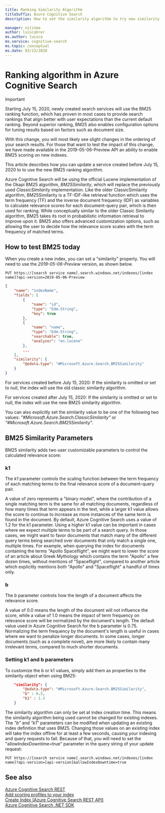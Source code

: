 ```yaml
---
title: Ranking Similarity Algorithm
titleSuffix: Azure Cognitive Search
description: How to set the similarity algorithm to try new similarity algorithm for ranking

manager: nitinme
author: luiscabrer
ms.author: luisca
ms.service: cognitive-search
ms.topic: conceptual
ms.date: 03/13/2020
---
```


# Ranking algorithm in Azure Cognitive Search

> [!IMPORTANT]
> Starting July 15, 2020, newly created search services will use the BM25 ranking function, which has proven in most cases to provide search rankings that align better with user expectations than the current default ranking.  Beyond superior ranking, BM25 also enables configuration options for tuning results based on factors such as document size.  
>
> With this change, you will most likely see slight changes in the ordering of your search results.   For those that want to test the impact of this change, we have made available in the 2019-05-06-Preview API an ability to enable BM25 scoring on new indexes.  

This article describes how you can update a service created before July 15, 2020 to to use the new BM25 ranking algorithm.

Azure Cognitive Search will be using the official Lucene implementation of the Okapi BM25 algorithm, *BM25Similarity*, which will replace the previously used *ClassicSimilarity* implementation. Like the older ClassicSimilarity algorithm, BM25Similarity is a TF-IDF-like retrieval function which uses the term frequency (TF) and the inverse document frequency (IDF) as variables to calculate relevance scores for each document-query pair, which is then used for ranking. While conceptually similar to the older Classic Similarity algorithm, BM25 takes its root in probabilistic information retrieval to improve upon it. BM25 also offers advanced customization options, such as allowing the user to decide how the relevance score scales with the term frequency of matched terms.

## How to test BM25 today

When you create a new index, you can set a "similarity" property. You will need to use the *2019-05-06-Preview* version, as shown below.

```
PUT https://[search service name].search.windows.net/indexes/[index name]?api-version=2019-05-06-Preview
```

```json  
{
    "name": "indexName",
    "fields": [
        {
            "name": "id",
            "type": "Edm.String",
            "key": true
        },
        {
            "name": "name",
            "type": "Edm.String",
            "searchable": true,
            "analyzer": "en.lucene"
        },
        ...
    ],
    "similarity": {
        "@odata.type": "#Microsoft.Azure.Search.BM25Similarity"
    }
}
```

For services created before July 15, 2020: If the similarity is omitted or set to null, the index will use the old classic similarity algorithm.

For services created after July 15, 2020: If the similarity is omitted or set to null, the index will use the new BM25 similarity algorithm.

You can also explicitly set the similarity value to be one of the following two values:   *"#Microsoft.Azure.Search.ClassicSimilarity"* or *"#Microsoft.Azure.Search.BM25Similarity"*.


## BM25 Similarity Parameters

BM25 similarity adds two user customizable parameters to control the calculated relevance score:

### k1

The *k1* parameter controls the scaling function between the term frequency of each matching terms to the final relevance score of a document-query pair.

A value of zero represents a "binary model", where the contribution of a single matching term is the same for all matching documents, regardless of how many times that term appears in the text, while a larger k1 value allows the score to continue to increase as more instances of the same term is found in the document. By default, Azure Cognitive Search uses a value of 1.2 for the k1 parameter. Using a higher k1 value can be important in cases where we expect multiple terms to be part of a search query. In those cases, we might want to favor documents that match many of the different query terms being searched over documents that only match a single one, multiple times. For example, when querying the index for documents containing the terms "Apollo Spaceflight", we might want to lower the score of an article about Greek Mythology which contains the term "Apollo" a few dozen times, without mentions of "Spaceflight", compared to another article which explicitly mentions both "Apollo" and "Spaceflight" a handful of times only. 
 
### b

The *b* parameter controls how the length of a document affects the relevance score.

A value of 0.0 means the length of the document will not influence the score, while a value of 1.0 means the impact of term frequency on relevance score will be normalized by the document's length. The default value used in Azure Cognitive Search for the b parameter is 0.75. Normalizing the term frequency by the document's length is useful in cases where we want to penalize longer documents. In some cases, longer documents (such as a complete novel), are more likely to contain many irrelevant terms, compared to much shorter documents.

### Setting k1 and b parameters

To customize the b or k1 values, simply add them as properties to the similarity object when using BM25:

```json
    "similarity": {
        "@odata.type": "#Microsoft.Azure.Search.BM25Similarity",
        "b" : 0.5,
        "k1" : 1.3
    }
```

The similarity algorithm can only be set at index creation time. This means the similarity algorithm being used cannot be changed for existing indexes. The *"b"* and *"k1"* parameters can be modified when updating an existing index definition that uses BM25. Changing those values on an existing index will take the index offline for at least a few seconds, causing your indexing and query requests to fail. Because of that, you will need to set the "allowIndexDowntime=true" parameter in the query string of your update request:

```http
PUT https://[search service name].search.windows.net/indexes/[index name]?api-version=[api-version]&allowIndexDowntime=true
```


## See also  

 [Azure Cognitive Search REST](https://docs.microsoft.com/rest/api/searchservice/)   
 [Add scoring profiles to your index](index-add-scoring-profiles.md)    
 [Create Index &#40;Azure Cognitive Search REST API&#41;](https://docs.microsoft.com/rest/api/searchservice/create-index)   
  [Azure Cognitive Search .NET SDK](https://docs.microsoft.com/dotnet/api/overview/azure/search?view=azure-dotnet)  